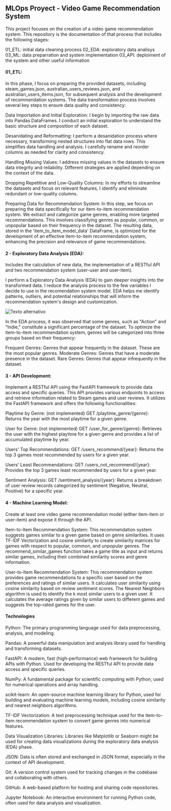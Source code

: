 ## MLOps Proyect - Video Game Recommendation System

This project focuses on the creation of a video game recommendation system. This repository is the documentation of that process that includes the following stages:

01_ETL: initial data cleaning process
02_EDA: exploratory data analisys
03_ML: data preparration and system implementation
03_API: deploiment of the system and other useful information

#### 01_ETL:

In this phase, I focus on preparing the provided datasets, including steam_games.json, australian_users_reviews.json, and australian_users_items.json, for subsequent analysis and the development of recommendation systems. The data transformation process involves several key steps to ensure data quality and consistency:

Data Importation and Initial Exploration: 
I begin by importing the raw data into Pandas DataFrames.
I conduct an initial exploration to understand the basic structure and composition of each dataset.

Desanidating and Reformatting: 
I perform a desanidation process where necessary, transforming nested structures into flat data rows. This simplifies data handling and analysis.
I carefully rename and reorder columns as needed for clarity and consistency.

Handling Missing Values: 
I address missing values in the datasets to ensure data integrity and reliability. Different strategies are applied depending on the context of the data.

Dropping Repetitive and Low-Quality Columns: 
In my efforts to streamline the datasets and focus on relevant features, I identify and eliminate redundant or low-quality columns.

Preparing Data for Recommendation System: 
In this step, we focus on preparing the data specifically for our item-to-item recommendation system. We extract and categorize game genres, enabling more targeted recommendations. This involves classifying genres as popular, common, or unpopular based on their frequency in the dataset. The resulting data, stored in the 'item_to_item_model_data' DataFrame, is optimized for the development of an effective item-to-item recommendation system, enhancing the precision and relevance of game recommendations.


#### 2 - Exploratory Data Analysis (EDA):

Includes the calculation of new data, the implementation of a RESTful API and two recommendation system (user-user and user-item).


I perform a Exploratory Data Analysis (EDA) to gain deeper insights into the transformed data. I reduce the analysis process to the few variables I decide to use in the recomendation system model. EDA helps me identify patterns, outliers, and potential relationships that will inform the recommendation system's design and customization.

![Texto alternativo](gallery/EDA.gif)

In the EDA process, it was observed that some genres, such as "Action" and "Indie," constitute a significant percentage of the dataset. To optimize the item-to-item recommendation system, genres will be categorized into three groups based on their frequency:

Frequent Genres: Genres that appear frequently in the dataset. These are the most popular genres.
Moderate Genres: Genres that have a moderate presence in the dataset.
Rare Genres: Genres that appear infrequently in the dataset.


#### 3 - API Development: 

Implement a RESTful API using the FastAPI framework to provide data access and specific queries. This API provides various endpoints to access and retrieve information related to Steam games and user reviews. It utilizes the FastAPI framework and offers the following functionalities:

Playtime by Genre: (not implemented)
GET /playtime_genre/{genre}: Returns the year with the most playtime for a given genre.

User for Genre: (not implemented)
GET /user_for_genre/{genre}: Retrieves the user with the highest playtime for a given genre and provides a list of accumulated playtime by year.

Users' Top Recommendations:
GET /users_recommend/{year}: Returns the top 3 games most recommended by users for a given year.

Users' Least Recommendations:
GET /users_not_recommend/{year}: Provides the top 3 games least recommended by users for a given year.

Sentiment Analysis:
GET /sentiment_analysis/{year}: Returns a breakdown of user review records categorized by sentiment (Negative, Neutral, Positive) for a specific year.


#### 4 - Machine Learning Model:

Create at least one video game recommendation model (either item-item or user-item) and expose it through the API.

Item-to-Item Recommendation System:
This recommendation system suggests games similar to a given game based on genre similarities.
It uses TF-IDF Vectorization and cosine similarity to create similarity matrices for games with respect to popular, common, and unpopular genres.
The recommend_similar_games function takes a game title as input and returns similar games, including their combined similarity scores and genre information.

User-to-Item Recommendation System:
This recommendation system provides game recommendations to a specific user based on the preferences and ratings of similar users.
It calculates user similarity using cosine similarity based on review sentiment scores.
The Nearest Neighbors algorithm is used to identify the k most similar users to a given user.
It calculates the average ratings given by similar users to different games and suggests the top-rated games for the user.


#### Technologies

Python: The primary programming language used for data preprocessing, analysis, and modeling.

Pandas: A powerful data manipulation and analysis library used for handling and transforming datasets.

FastAPI: A modern, fast (high-performance) web framework for building APIs with Python. Used for developing the RESTful API to provide data access and specific queries.

NumPy: A fundamental package for scientific computing with Python, used for numerical operations and array handling.

scikit-learn: An open-source machine learning library for Python, used for building and evaluating machine learning models, including cosine similarity and nearest neighbors algorithms.

TF-IDF Vectorization: A text preprocessing technique used for the item-to-item recommendation system to convert game genres into numerical features.

Data Visualization Libraries: Libraries like Matplotlib or Seaborn might be used for creating data visualizations during the exploratory data analysis (EDA) phase.

JSON: Data is often stored and exchanged in JSON format, especially in the context of API development.

Git: A version control system used for tracking changes in the codebase and collaborating with others.

GitHub: A web-based platform for hosting and sharing code repositories.

Jupyter Notebook: An interactive environment for running Python code, often used for data analysis and visualization.